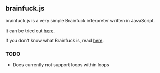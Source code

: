 ## brainfuck.js

brainfuck.js is a very simple Brainfuck interpreter written in
JavaScript.

It can be tried out [here](http://folk.ntnu.no/martigam/brainfuck.js/).

If you don't know what Brainfuck is, read
[here](http://en.wikipedia.org/wiki/Brainfuck).


### TODO

* Does currently not support loops within loops
